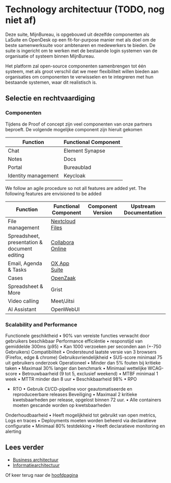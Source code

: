 # Technology architectuur (TODO, nog niet af)

Deze suite, MijnBureau, is opgebouwd uit dezelfde componenten als LaSuite en
OpenDesk op een fit-for-purpose manier met als doel om de beste samenwerksuite
voor ambtenaren en medewerkers te bieden. De suite is ingericht om te werken met
de bestaande login systemen van de organisatie of systeem binnen MijnBureau.

Het platform zal open-source componenten samenbrengen tot één systeem, met als
groot verschil dat we meer flexibiliteit willen bieden aan organisaties om
componenten te verwisselen en te integreren met hun bestaande systemen, waar dit
realistisch is.

## Selectie en rechtvaardiging

### Componenten

Tijdens de Proof of concept zijn veel componenten van onze partners beproeft. De
volgende mogelijke component zijn hieruit gekomen

| Function            | Functional Component |
| ------------------- | -------------------- |
| Chat                | Element Synapse      |
| Notes               | Docs                 |
| Portal              | Bureaublad           |
| Identity management | Keycloak             |

We follow an agile procedure so not all features are added yet. The following
features are envisioned to be added

| Function                                     | Functional Component                                                  | Component Version | Upstream Documentation |
| -------------------------------------------- | --------------------------------------------------------------------- | ----------------- | ---------------------- |
| File management                              | [Nextcloud Files](https://nextcloud.com/files/)                       |                   |                        |
| Spreadsheet, presentation & document editing | [Collabora Online](https://www.collaboraonline.com/collabora-online/) |                   |                        |
| Email, Agenda & Tasks                        | [OX App Suite](https://www.open-xchange.com/products/ox-app-suite)    |                   |                        |
| Cases                                        | [OpenZaak](https://github.com/open-zaak/open-zaak)                    |                   |                        |
| Spreadsheet & More                           | Grist                                                                 |                   |                        |
| Video calling                                | Meet/Jitsi                                                            |                   |                        |
| AI Assistant                                 | OpenWebUI                                                             |                   |                        |

### Scalability and Performance

Functionele geschiktheid • 90% van vereiste functies verwacht door gebruikers
beschikbaar Performance efficiëntie • responstijd van gemiddelde 300ms (p95) •
Kan 1000 verzoeken per seconden aan (+-750 Gebruikers) Compatibiliteit •
Ondersteund laatste versie van 3 browsers (Firefox, edge & chrome)
Gebruiksvriendelijkheid • SUS-score minimaal 75 uit gebruikers onderzoek
Operationeel • Minder dan 5% fouten bij kritieke taken • Maximaal 30% langer dan
benchmark • Minimaal wettelijke WCAG-score • Betrouwbaarheid (9 tot 5, exclusief
weekend) • MTBF minimaal 1 week • MTTR minder dan 8 uur • Beschikbaarheid 98% •
RPO

- RTO • Gebruik CI/CD-pipeline voor geautomatiseerde en reproduceerbare releases
  Beveiliging • Maximaal 2 kritieke kwetsbaarheden per release, opgelost binnen
  72 uur. • Alle containers moeten gescande worden op kwetsbaarheden

Onderhoudbaarheid • Heeft mogelijkheid tot gebruikt van open metrics, Logs en
traces • Deployments moeten worden beheerd via declaratieve configuratie •
Minimaal 80% testdekking • Heeft declaratieve monitoring en alerting

## Lees verder
- [Business architectuur](business-architectuur.md)
- [Informatiearchitectuur](informatie-architectuur.md)

Of keer terug naar de [hoofdpagina](index.md)
